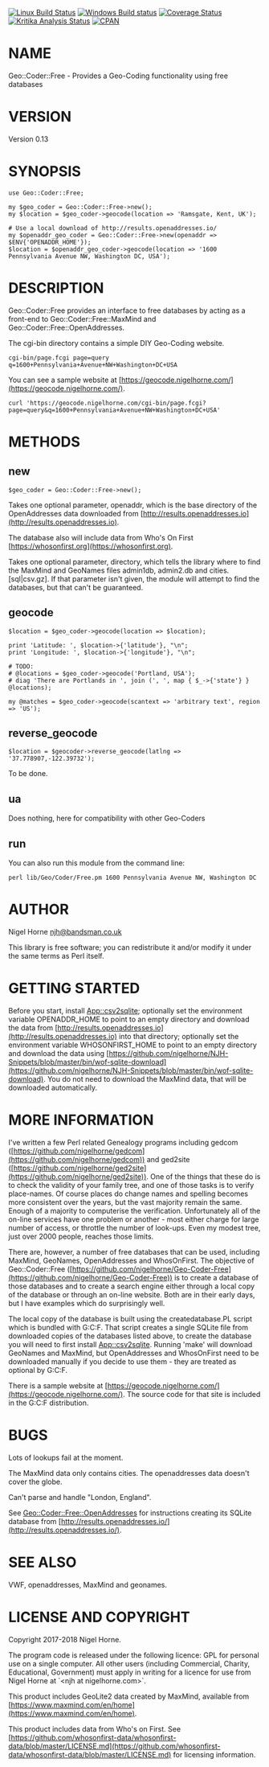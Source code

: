 [![Linux Build Status](https://travis-ci.org/nigelhorne/Geo-Coder-Free.svg?branch=master)](https://travis-ci.org/nigelhorne/Geo-Coder-Free)
[![Windows Build status](https://ci.appveyor.com/api/projects/status/8nk00o0rietskf29/branch/master?svg=true)](https://ci.appveyor.com/project/nigelhorne/geo-coder-free-4onbr/branch/master)
[![Coverage Status](https://coveralls.io/repos/github/nigelhorne/Geo-Coder-Free/badge.svg?branch=master)](https://coveralls.io/github/nigelhorne/Geo-Coder-Free?branch=master)
[![Kritika Analysis Status](https://kritika.io/users/nigelhorne/repos/4097424524111879/heads/master/status.svg)](https://kritika.io/users/nigelhorne/repos/4097424524111879/heads/master/)
[![CPAN](https://img.shields.io/cpan/v/Geo-Coder-Free.svg)](http://search.cpan.org/~nhorne/Geo-Coder-Free/)

# NAME

Geo::Coder::Free - Provides a Geo-Coding functionality using free databases

# VERSION

Version 0.13

# SYNOPSIS

    use Geo::Coder::Free;

    my $geo_coder = Geo::Coder::Free->new();
    my $location = $geo_coder->geocode(location => 'Ramsgate, Kent, UK');

    # Use a local download of http://results.openaddresses.io/
    my $openaddr_geo_coder = Geo::Coder::Free->new(openaddr => $ENV{'OPENADDR_HOME'});
    $location = $openaddr_geo_coder->geocode(location => '1600 Pennsylvania Avenue NW, Washington DC, USA');

# DESCRIPTION

Geo::Coder::Free provides an interface to free databases by acting as a front-end to
Geo::Coder::Free::MaxMind and Geo::Coder::Free::OpenAddresses.

The cgi-bin directory contains a simple DIY Geo-Coding website.

    cgi-bin/page.fcgi page=query q=1600+Pennsylvania+Avenue+NW+Washington+DC+USA

You can see a sample website at [https://geocode.nigelhorne.com/](https://geocode.nigelhorne.com/).

    curl 'https://geocode.nigelhorne.com/cgi-bin/page.fcgi?page=query&q=1600+Pennsylvania+Avenue+NW+Washington+DC+USA'

# METHODS

## new

    $geo_coder = Geo::Coder::Free->new();

Takes one optional parameter, openaddr, which is the base directory of
the OpenAddresses data downloaded from [http://results.openaddresses.io](http://results.openaddresses.io).

The database also will include data from Who's On First [https://whosonfirst.org](https://whosonfirst.org).

Takes one optional parameter, directory,
which tells the library where to find the MaxMind and GeoNames files admin1db, admin2.db and cities.\[sql|csv.gz\].
If that parameter isn't given, the module will attempt to find the databases, but that can't be guaranteed.

## geocode

    $location = $geo_coder->geocode(location => $location);

    print 'Latitude: ', $location->{'latitude'}, "\n";
    print 'Longitude: ', $location->{'longitude'}, "\n";

    # TODO:
    # @locations = $geo_coder->geocode('Portland, USA');
    # diag 'There are Portlands in ', join (', ', map { $_->{'state'} } @locations);

    my @matches = $geo_coder->geocode(scantext => 'arbitrary text', region => 'US');

## reverse\_geocode

    $location = $geocoder->reverse_geocode(latlng => '37.778907,-122.39732');

To be done.

## ua

Does nothing, here for compatibility with other Geo-Coders

## run

You can also run this module from the command line:

    perl lib/Geo/Coder/Free.pm 1600 Pennsylvania Avenue NW, Washington DC

# AUTHOR

Nigel Horne <njh@bandsman.co.uk>

This library is free software; you can redistribute it and/or modify
it under the same terms as Perl itself.

# GETTING STARTED

Before you start,
install [App::csv2sqlite](https://metacpan.org/pod/App::csv2sqlite);
optionally set the environment variable OPENADDR\_HOME to point to an empty directory and download the data from [http://results.openaddresses.io](http://results.openaddresses.io) into that directory;
optionally set the environment variable WHOSONFIRST\_HOME to point to an empty directory and download the data using [https://github.com/nigelhorne/NJH-Snippets/blob/master/bin/wof-sqlite-download](https://github.com/nigelhorne/NJH-Snippets/blob/master/bin/wof-sqlite-download).
You do not need to download the MaxMind data, that will be downloaded automatically.

# MORE INFORMATION

I've written a few Perl related Genealogy programs including gedcom ([https://github.com/nigelhorne/gedcom](https://github.com/nigelhorne/gedcom))
and ged2site ([https://github.com/nigelhorne/ged2site](https://github.com/nigelhorne/ged2site)).
One of the things that these do is to check the validity of your family tree, and one of those tasks is to verify place-names.
Of course places do change names and spelling becomes more consistent over the years, but the vast majority remain the same.
Enough of a majority to computerise the verification.
Unfortunately all of the on-line services have one problem or another - most either charge for large number of access, or throttle the number of look-ups.
Even my modest tree, just over 2000 people, reaches those limits.

There are, however, a number of free databases that can be used, including MaxMind, GeoNames, OpenAddresses and WhosOnFirst.
The objective of Geo::Coder::Free ([https://github.com/nigelhorne/Geo-Coder-Free](https://github.com/nigelhorne/Geo-Coder-Free))
is to create a database of those databases and to create a search engine either through a local copy of the database or through an on-line website.
Both are in their early days, but I have examples which do surprisingly well.

The local copy of the database is built using the createdatabase.PL script which is bundled with G:C:F.
That script creates a single SQLite file from downloaded copies of the databases listed above, to create the database you will need
to first install [App::csv2sqlite](https://metacpan.org/pod/App::csv2sqlite).
Running 'make' will download GeoNames and MaxMind, but OpenAddresses and WhosOnFirst need to be downloaded manually if you decide to use them - they are treated as optional by G:C:F.

There is a sample website at [https://geocode.nigelhorne.com/](https://geocode.nigelhorne.com/).  The source code for that site is included in the G:C:F distribution.

# BUGS

Lots of lookups fail at the moment.

The MaxMind data only contains cities.
The openaddresses data doesn't cover the globe.

Can't parse and handle "London, England".

See [Geo::Coder::Free::OpenAddresses](https://metacpan.org/pod/Geo::Coder::Free::OpenAddresses) for instructions creating its SQLite database from
[http://results.openaddresses.io/](http://results.openaddresses.io/).

# SEE ALSO

VWF, openaddresses, MaxMind and geonames.

# LICENSE AND COPYRIGHT

Copyright 2017-2018 Nigel Horne.

The program code is released under the following licence: GPL for personal use on a single computer.
All other users (including Commercial, Charity, Educational, Government)
must apply in writing for a licence for use from Nigel Horne at \`&lt;njh at nigelhorne.com>\`.

This product includes GeoLite2 data created by MaxMind, available from
[https://www.maxmind.com/en/home](https://www.maxmind.com/en/home).

This product includes data from Who's on First.
See [https://github.com/whosonfirst-data/whosonfirst-data/blob/master/LICENSE.md](https://github.com/whosonfirst-data/whosonfirst-data/blob/master/LICENSE.md) for licensing information.

